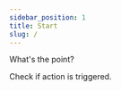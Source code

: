 ```yaml
---
sidebar_position: 1
title: Start
slug: /
---
```


What's the point?  

Check if action is triggered.
